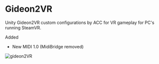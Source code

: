 # Gideon2VR
Unity Gideon2VR custom configurations by ACC for VR gameplay for PC's running SteamVR. 

Added
- New MIDI 1.0 (MidiBridge removed)

![gideon2VR](https://github.com/AlienCyberCoat/Gideon2-VR/assets/77039180/f7c2100d-b587-4b1b-b9e9-353efe662b22)


